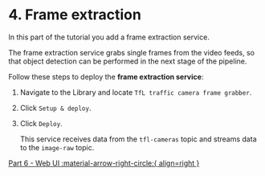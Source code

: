 # 4. Frame extraction

In this part of the tutorial you add a frame extraction service. 

The frame extraction service grabs single frames from the video feeds, so that object detection can be performed in the next stage of the pipeline. 

Follow these steps to deploy the **frame extraction service**:

1.  Navigate to the Library and locate `TfL traffic camera frame grabber`.

2.  Click `Setup & deploy`.

3.  Click `Deploy`.

    This service receives data from the `tfl-cameras` topic and streams data to the `image-raw` topic.

[Part 6 - Web UI :material-arrow-right-circle:{ align=right }](web-ui.md)
